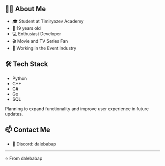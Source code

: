 ## 👨‍💻 About Me
- 🎓 Student at Timiryazev Academy
- 🌱 19 years old
- 💻 Enthusiast Developer
- 🎬 Movie and TV Series Fan
- 🎪 Working in the Event Industry

## 🛠 Tech Stack
- Python
- C++
- C#
- Go
- SQL


Planning to expand functionality and improve user experience in future updates.

## 📫 Contact Me
- 💬 Discord: dalebabap

---
⭐️ From dalebabap
